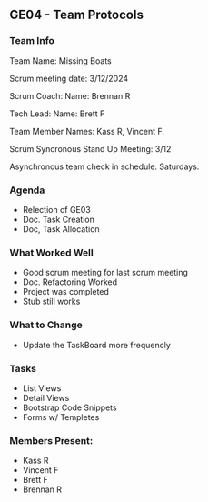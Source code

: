 ## GE04 - Team Protocols
### Team Info

Team Name: Missing Boats

Scrum meeting date: 3/12/2024

Scrum Coach: Name: Brennan R

Tech Lead: Name: Brett F

Team Member Names: Kass R, Vincent F.

Scrum Syncronous Stand Up Meeting: 3/12

Asynchronous team check in schedule: Saturdays.

### Agenda
- Relection of GE03
- Doc. Task Creation
- Doc, Task Allocation

### What Worked Well
- Good scrum meeting for last scrum meeting
- Doc. Refactoring Worked
- Project was completed
- Stub still works

### What to Change
- Update the TaskBoard more frequencly

### Tasks
- List Views
- Detail Views
- Bootstrap Code Snippets
- Forms w/ Templetes

### Members Present:

- Kass R
- Vincent F
- Brett F
- Brennan R
